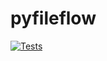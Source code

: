 # pyfileflow

[![Tests](https://github.com/Zu1p0/pyfileflow/actions/workflows/tests.yml/badge.svg)](https://github.com/Zu1p0/pyfileflow/actions/workflows/tests.yml)